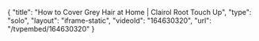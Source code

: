 {
    "title": "How to Cover Grey Hair at Home | Clairol Root Touch Up",
    "type": "solo",
    "layout": "iframe-static",
    "videoId": "164630320",
    "url": "\/tvpembed\/164630320"
}